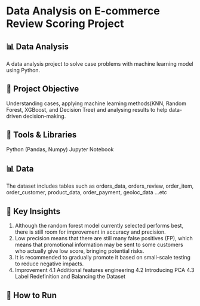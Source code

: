 # Data Analysis on E-commerce Review Scoring Project

## 📊 Data Analysis
A data analysis project to solve case problems with machine learning model using Python.

## 📌 Project Objective
Understanding cases, applying machine learning methods(KNN, Random Forest, XGBoost, and Decision Tree) and analysing results to help data-driven decision-making.

## 🔧 Tools & Libraries
Python (Pandas, Numpy)
Jupyter Notebook

## 📊 Data
The dataset includes tables such as orders_data, orders_review, order_item, order_customer, product_data, order_payment, geoloc_data ...etc

## 🧪 Key Insights
1. Although the random forest model currently selected performs best, there is still room for improvement in accuracy and precision.
2. Low precision means that there are still many false positives (FP), which means that promotional information may be sent to some customers who actually give low score, bringing potential risks.
3. It is recommended to gradually promote it based on small-scale testing to reduce negative impacts.
4. Improvement
   4.1 Additional features engineering
   4.2 Introducing PCA
   4.3 Label Redefinition and Balancing the Dataset

## 🚀 How to Run
